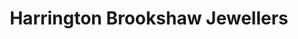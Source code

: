 ---
title: "Harrington Brookshaw Jewellers"
url: /guildford/harrington-brookshaw-jewellers/
shop: Schmuck
---
